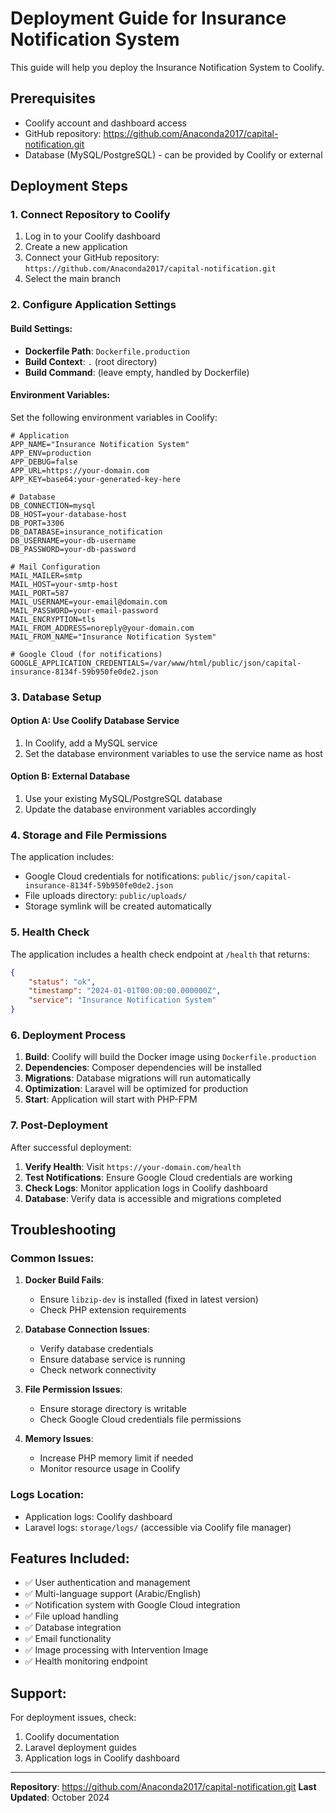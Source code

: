 # Deployment Guide for Insurance Notification System

This guide will help you deploy the Insurance Notification System to Coolify.

## Prerequisites

- Coolify account and dashboard access
- GitHub repository: https://github.com/Anaconda2017/capital-notification.git
- Database (MySQL/PostgreSQL) - can be provided by Coolify or external

## Deployment Steps

### 1. Connect Repository to Coolify

1. Log in to your Coolify dashboard
2. Create a new application
3. Connect your GitHub repository: `https://github.com/Anaconda2017/capital-notification.git`
4. Select the main branch

### 2. Configure Application Settings

#### Build Settings:
- **Dockerfile Path**: `Dockerfile.production`
- **Build Context**: `.` (root directory)
- **Build Command**: (leave empty, handled by Dockerfile)

#### Environment Variables:
Set the following environment variables in Coolify:

```env
# Application
APP_NAME="Insurance Notification System"
APP_ENV=production
APP_DEBUG=false
APP_URL=https://your-domain.com
APP_KEY=base64:your-generated-key-here

# Database
DB_CONNECTION=mysql
DB_HOST=your-database-host
DB_PORT=3306
DB_DATABASE=insurance_notification
DB_USERNAME=your-db-username
DB_PASSWORD=your-db-password

# Mail Configuration
MAIL_MAILER=smtp
MAIL_HOST=your-smtp-host
MAIL_PORT=587
MAIL_USERNAME=your-email@domain.com
MAIL_PASSWORD=your-email-password
MAIL_ENCRYPTION=tls
MAIL_FROM_ADDRESS=noreply@your-domain.com
MAIL_FROM_NAME="Insurance Notification System"

# Google Cloud (for notifications)
GOOGLE_APPLICATION_CREDENTIALS=/var/www/html/public/json/capital-insurance-8134f-59b950fe0de2.json
```

### 3. Database Setup

#### Option A: Use Coolify Database Service
1. In Coolify, add a MySQL service
2. Set the database environment variables to use the service name as host

#### Option B: External Database
1. Use your existing MySQL/PostgreSQL database
2. Update the database environment variables accordingly

### 4. Storage and File Permissions

The application includes:
- Google Cloud credentials for notifications: `public/json/capital-insurance-8134f-59b950fe0de2.json`
- File uploads directory: `public/uploads/`
- Storage symlink will be created automatically

### 5. Health Check

The application includes a health check endpoint at `/health` that returns:
```json
{
    "status": "ok",
    "timestamp": "2024-01-01T00:00:00.000000Z",
    "service": "Insurance Notification System"
}
```

### 6. Deployment Process

1. **Build**: Coolify will build the Docker image using `Dockerfile.production`
2. **Dependencies**: Composer dependencies will be installed
3. **Migrations**: Database migrations will run automatically
4. **Optimization**: Laravel will be optimized for production
5. **Start**: Application will start with PHP-FPM

### 7. Post-Deployment

After successful deployment:

1. **Verify Health**: Visit `https://your-domain.com/health`
2. **Test Notifications**: Ensure Google Cloud credentials are working
3. **Check Logs**: Monitor application logs in Coolify dashboard
4. **Database**: Verify data is accessible and migrations completed

## Troubleshooting

### Common Issues:

1. **Docker Build Fails**:
   - Ensure `libzip-dev` is installed (fixed in latest version)
   - Check PHP extension requirements

2. **Database Connection Issues**:
   - Verify database credentials
   - Ensure database service is running
   - Check network connectivity

3. **File Permission Issues**:
   - Ensure storage directory is writable
   - Check Google Cloud credentials file permissions

4. **Memory Issues**:
   - Increase PHP memory limit if needed
   - Monitor resource usage in Coolify

### Logs Location:
- Application logs: Coolify dashboard
- Laravel logs: `storage/logs/` (accessible via Coolify file manager)

## Features Included:

- ✅ User authentication and management
- ✅ Multi-language support (Arabic/English)
- ✅ Notification system with Google Cloud integration
- ✅ File upload handling
- ✅ Database integration
- ✅ Email functionality
- ✅ Image processing with Intervention Image
- ✅ Health monitoring endpoint

## Support:

For deployment issues, check:
1. Coolify documentation
2. Laravel deployment guides
3. Application logs in Coolify dashboard

---

**Repository**: https://github.com/Anaconda2017/capital-notification.git
**Last Updated**: October 2024